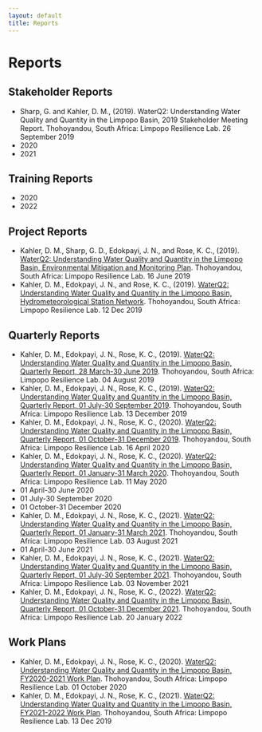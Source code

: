 ```yaml
---
layout: default
title: Reports
---
```

# Reports  

## Stakeholder Reports  
 - Sharp, G. and Kahler, D. M., (2019). WaterQ2: Understanding Water Quality and Quantity in the
Limpopo Basin, 2019 Stakeholder Meeting Report. Thohoyandou, South Africa: Limpopo Resilience Lab.  26 September 2019  
 - 2020  
 - 2021  

## Training Reports  
 - 2020  
 - 2022  

## Project Reports  
 - Kahler, D. M., Sharp, G. D., Edokpayi, J. N., and Rose, K. C., (2019). [WaterQ2: Understanding Water
Quality and Quantity in the Limpopo Basin, Environmental Mitigation and Monitoring Plan](https://pdf.usaid.gov/pdf_docs/PA00TRM9.pdf).
Thohoyandou, South Africa: Limpopo Resilience Lab.  16 June 2019  
- Kahler, D. M., Edokpayi, J. N., and Rose, K. C., (2019). [WaterQ2: Understanding Water Quality and
Quantity in the Limpopo Basin, Hydrometeorological Station Network](https://pdf.usaid.gov/pdf_docs/PA00X9ZT.pdf). Thohoyandou, South Africa:
Limpopo Resilience Lab.  12 Dec 2019  

## Quarterly Reports  
 - Kahler, D. M., Edokpayi, J. N., Rose, K. C., (2019). [WaterQ2: Understanding Water Quality and
Quantity in the Limpopo Basin, Quarterly Report, 28 March-30 June 2019](https://pdf.usaid.gov/pdf_docs/PA00TVXK.pdf). Thohoyandou, South Africa: Limpopo Resilience Lab.  04 August 2019  
 - Kahler, D. M., Edokpayi, J. N., Rose, K. C., (2019). [WaterQ2: Understanding Water Quality and
Quantity in the Limpopo Basin, Quarterly Report, 01 July-30 September 2019](https://pdf.usaid.gov/pdf_docs/PA00WNTN.pdf). Thohoyandou, South
Africa: Limpopo Resilience Lab.  13 December 2019  
 - Kahler, D. M., Edokpayi, J. N., Rose, K. C., (2020). [WaterQ2: Understanding Water Quality and
Quantity in the Limpopo Basin, Quarterly Report, 01 October-31 December 2019](https://pdf.usaid.gov/pdf_docs/PA00WNTQ.pdf). Thohoyandou,
South Africa: Limpopo Resilience Lab.  16 April 2020  
 - Kahler, D. M., Edokpayi, J. N., Rose, K. C., (2020). [WaterQ2: Understanding Water Quality and
Quantity in the Limpopo Basin, Quarterly Report, 01 January-31 March 2020](https://pdf.usaid.gov/pdf_docs/PA00WNV3.pdf). Thohoyandou, South
Africa: Limpopo Resilience Lab.  11 May 2020  
 - 01 April-30 June 2020  
 - 01 July-30 September 2020  
 - 01 October-31 December 2020  
 - Kahler, D. M., Edokpayi, J. N., Rose, K. C., (2021). [WaterQ2: Understanding Water Quality and
Quantity in the Limpopo Basin, Quarterly Report, 01 January-31 March 2021](https://pdf.usaid.gov/pdf_docs/PA00Z6GZ.pdf). Thohoyandou, South
Africa: Limpopo Resilience Lab.  03 August 2021  
 - 01 April-30 June 2021  
 - Kahler, D. M., Edokpayi, J. N., Rose, K. C., (2021). [WaterQ2: Understanding Water Quality and
Quantity in the Limpopo Basin, Quarterly Report, 01 July-30 September 2021](https://pdf.usaid.gov/pdf_docs/PA00Z6GW.pdf). Thohoyandou, South
Africa: Limpopo Resilience Lab.  03 November 2021  
 - Kahler, D. M., Edokpayi, J. N., Rose, K. C., (2022). [WaterQ2: Understanding Water Quality and
Quantity in the Limpopo Basin, Quarterly Report, 01 October-31 December 2021](https://pdf.usaid.gov/pdf_docs/PA00Z6GT.pdf). Thohoyandou,
South Africa: Limpopo Resilience Lab.  20 January 2022  

## Work Plans  
 - Kahler, D. M., Edokpayi, J. N., Rose, K. C., (2020). [WaterQ2: Understanding Water Quality and
Quantity in the Limpopo Basin, FY2020-2021 Work Plan](https://pdf.usaid.gov/pdf_docs/PA00X9ZS.pdf). Thohoyandou, South Africa: Limpopo
Resilience Lab.  01 October 2020  
 - Kahler, D. M., Edokpayi, J. N., Rose, K. C., (2021). [WaterQ2: Understanding Water Quality and
Quantity in the Limpopo Basin, FY2021-2022 Work Plan](https://pdf.usaid.gov/pdf_docs/PA00Z6H1.pdf). Thohoyandou, South Africa: Limpopo
Resilience Lab.  13 Dec 2019  


